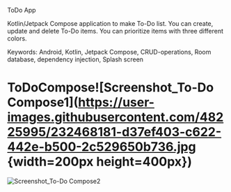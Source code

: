 ToDo App

Kotlin/Jetpack Compose application to make To-Do list. You can create, update and delete To-Do items. You can prioritize items with three different colors.

Keywords: Android, Kotlin, Jetpack Compose, CRUD-operations, Room database, dependency injection, Splash screen


# ToDoCompose![Screenshot_To-Do Compose1](https://user-images.githubusercontent.com/48225995/232468181-d37ef403-c622-442e-b500-2c529650b736.jpg {width=200px height=400px})
![Screenshot_To-Do Compose2](https://user-images.githubusercontent.com/48225995/232468379-357d3c98-3d21-4362-9227-c8d3294e9dc6.jpg)
